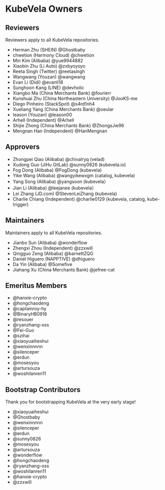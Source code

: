 # KubeVela Owners

## Reviewers

Reviewers apply to all KubeVela repositories.

- Herman Zhu (SHEIN) @Ghostbaby
- chwetion (Harmony Cloud) @chwetion
- Min Kim (Alibaba) @yue9944882
- Xiaobin Zhu (Li Auto) @zxbyoyoyo
- Reeta Singh (Twitter) @reetasingh
- Wangwang (Youzan) @wangwang
- Evan Li (Didi) @evanli18
- Sunghoon Kang (LINE) @devholic
- Xiangbo Ma (China Merchants Bank) @fourierr
- Kunshuai Zhu (China Northeastern University) @JooKS-me
- Diego Pinheiro (StackSpot) @s4rd1nh4
- Xueliang Yang (China Merchants Bank) @oeular
- leason (Youzan) @leason00
- Arhell (Independent) @Arhell
- Shijie Zhong (China Merchants Bank) @ZhongsJie96
- Mengnan Han (Independent) @HanMengnan

## Approvers

- Zhongpei Qiao (Alibaba) @chivalryq (velad)
- Xudong Guo (JiHu GitLab) @sunny0826 (kubevela.io)
- Fog Dong (Alibaba) @FogDong (kubevela)
- Yike Wang (Alibaba) @wangyikewxgm (catalog, kubevela)
- Yang Song (Alibaba) @yangsoon (kubevela）
- Jian Li (Alibaba) @leejanee (kubevela）
- Lei Zhang (JD.com) @StevenLeiZhang (kubevela)
- Charlie Chiang (Independent) @charlie0129 (kubevela, catalog, kube-trigger)

## Maintainers

Maintainers apply to all KubeVela repositories.

- Jianbo Sun (Alibaba) @wonderflow
- Zhengxi Zhou (Independent) @zzxwill
- Qingguo Zeng (Alibaba) @barnettZQG
- Daniel Higuero (NAPPTIVE) @dhiguero
- Da Yin (Alibaba) @Somefive
- Jiahang Xu (China Merchants Bank) @jefree-cat

## Emeritus Members

- @hanxie-crypto
- @hongchaodeng
- @captainroy-hy
- @BinaryHB0916
- @resouer
- @ryanzhang-oss
- @Fei-Guo
- @szihai
- @xiaoyuaiheshui
- @wenxinnnnn
- @silenceper
- @erdun
- @mosesyou
- @artursouza
- @woshilanren11

## Bootstrap Contributors

Thank you for bootstrapping KubeVela at the very early stage!

- @xiaoyuaiheshui
- @Ghostbaby
- @wenxinnnnn
- @silenceper
- @erdun
- @sunny0826
- @mosesyou
- @artursouza
- @wonderflow
- @hongchaodeng
- @ryanzhang-oss
- @woshilanren11
- @hanxie-crypto
- @zzxwill

